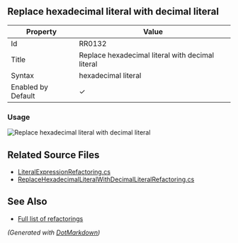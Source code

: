 ## Replace hexadecimal literal with decimal literal

| Property           | Value                                            |
| ------------------ | ------------------------------------------------ |
| Id                 | RR0132                                           |
| Title              | Replace hexadecimal literal with decimal literal |
| Syntax             | hexadecimal literal                              |
| Enabled by Default | &#x2713;                                         |

### Usage

![Replace hexadecimal literal with decimal literal](../../images/refactorings/ReplaceHexadecimalLiteralWithDecimalLiteral.png)

## Related Source Files

* [LiteralExpressionRefactoring.cs](../../src/Refactorings/CSharp/Refactorings/LiteralExpressionRefactoring.cs)
* [ReplaceHexadecimalLiteralWithDecimalLiteralRefactoring.cs](../../src/Refactorings/CSharp/Refactorings/ReplaceHexadecimalLiteralWithDecimalLiteralRefactoring.cs)

## See Also

* [Full list of refactorings](Refactorings.md)

*\(Generated with [DotMarkdown](http://github.com/JosefPihrt/DotMarkdown)\)*